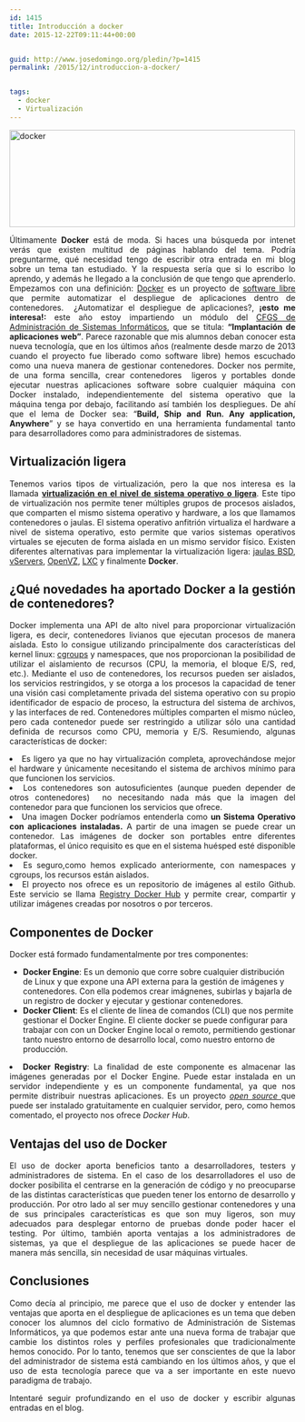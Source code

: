 ```yaml
---
id: 1415
title: Introducción a docker
date: 2015-12-22T09:11:44+00:00


guid: http://www.josedomingo.org/pledin/?p=1415
permalink: /2015/12/introduccion-a-docker/


tags:
  - docker
  - Virtualización
---
```

<p style="text-align: justify;">
  <a class="thumbnail" href="{{ site.url }}{{ site.baseurl }}/assets/wp-content/uploads/2015/12/docker.png"><img class="aligncenter wp-image-1417" src="{{ site.url }}{{ site.baseurl }}/assets/wp-content/uploads/2015/12/docker.png" alt="docker" width="503" height="171" srcset="{{ site.url }}{{ site.baseurl }}/assets/wp-content/uploads/2015/12/docker.png 792w, {{ site.url }}{{ site.baseurl }}/assets/wp-content/uploads/2015/12/docker-300x102.png 300w" sizes="(max-width: 503px) 100vw, 503px" /></a>
</p>

<p style="text-align: justify;">
  Últimamente <strong>Docker</strong> está de moda. Si haces una búsqueda por intenet verás que existen multitud de páginas hablando del tema. Podría preguntarme, qué necesidad tengo de escribir otra entrada en mi blog sobre un tema tan estudiado. Y la respuesta sería que si lo escribo lo aprendo, y además he llegado a la conclusión de que tengo que aprenderlo. Empezamos con una definición: <a href="https://www.docker.com/">Docker</a> es un proyecto de <a href="https://github.com/docker/docker">software libre</a> que permite automatizar el despliegue de aplicaciones dentro de contenedores.  ¿Automatizar el despliegue de aplicaciones?, <strong>¡esto me interesa!: </strong>este año estoy impartiendo un módulo del <a href="https://dit.gonzalonazareno.org">CFGS de Administración de Sistemas Informáticos</a>, que se titula: <strong>&#8220;Implantación de aplicaciones web&#8221;</strong>. Parece razonable que mis alumnos deban conocer esta nueva tecnología, que en los últimos años (realmente desde marzo de 2013 cuando el proyecto fue liberado como software libre) hemos escuchado como una nueva manera de gestionar contenedores. Docker nos permite, de una forma sencilla, crear contenedores  ligeros y portables donde ejecutar nuestras aplicaciones software sobre cualquier máquina con Docker instalado, independientemente del sistema operativo que la máquina tenga por debajo, facilitando así también los despliegues. De ahí que el lema de Docker sea: “<strong>Build, Ship and Run. Any application, Anywhere</strong>” y se haya convertido en una herramienta fundamental tanto para desarrolladores como para administradores de sistemas.<!--more-->
</p>

## Virtualización ligera

<p style="text-align: justify;">
  Tenemos varios tipos de virtualización, pero la que nos interesa es la llamada <a href="https://en.wikipedia.org/wiki/Operating-system-level_virtualization"><strong>virtualización en el nivel de sistema operativo o ligera</strong></a>. Este tipo de virtualización nos permite tener múltiples grupos de procesos aislados, que comparten el mismo sistema operativo y hardware, a los que llamamos contenedores o jaulas. El sistema operativo anfitrión virtualiza el hardware a nivel de sistema operativo, esto permite que varios sistemas operativos virtuales se ejecuten de forma aislada en un mismo servidor físico. Existen diferentes alternativas para implementar la virtualización ligera: <a href="http://en.wikipedia.org/wiki/FreeBSD_jail">jaulas BSD</a>, <a href="https://es.wikipedia.org/wiki/Linux-VServer">vServers</a>, <a href="https://es.wikipedia.org/wiki/OpenVZ">OpenVZ</a>, <a href="https://es.wikipedia.org/wiki/LXC">LXC</a> y finalmente <strong>Docker</strong>.
</p>

<h2 style="text-align: justify;">
  ¿Qué novedades ha aportado Docker a la gestión de contenedores?
</h2>

<p style="text-align: justify;">
  Docker implementa una API de alto nivel para proporcionar virtualización ligera, es decir, contenedores livianos que ejecutan procesos de manera aislada. Esto lo consigue utilizando principalmente dos características del kernel linux: <a href="https://en.wikipedia.org/wiki/Cgroups">cgroups</a> y namespaces, que nos proporcionan la posibilidad de utilizar el aislamiento de recursos (CPU, la memoria, el bloque E/S, red, etc.). Mediante el uso de contenedores, los recursos pueden ser aislados, los servicios restringidos, y se otorga a los procesos la capacidad de tener una visión casi completamente privada del sistema operativo con su propio identificador de espacio de proceso, la estructura del sistema de archivos, y las interfaces de red. Contenedores múltiples comparten el mismo núcleo, pero cada contenedor puede ser restringido a utilizar sólo una cantidad definida de recursos como CPU, memoria y E/S. Resumiendo, algunas características de docker:
</p>

<li style="text-align: justify;">
  Es ligero ya que no hay virtualización completa, aprovechándose mejor el hardware y únicamente necesitando el sistema de archivos mínimo para que funcionen los servicios.
</li>
<li style="text-align: justify;">
  Los contenedores son autosuficientes (aunque pueden depender de otros contenedores)  no necesitando nada más que la imagen del contenedor para que funcionen los servicios que ofrece.
</li>
<li style="text-align: justify;">
  Una imagen Docker podríamos entenderla como <strong>un Sistema Operativo con aplicaciones instaladas.</strong> A partir de una imagen se puede crear un contenedor. Las imágenes de docker son portables entre diferentes plataformas, el único requisito es que en el sistema huésped esté disponible docker.
</li>
<li style="text-align: justify;">
  Es seguro,como hemos explicado anteriormente, con namespaces y cgroups, los recursos están aislados.
</li>
<li style="text-align: justify;">
  El proyecto nos ofrece es un repositorio de imágenes al estilo Github. Este servicio se llama <a href="https://registry.hub.docker.com/">Registry Docker Hub</a> y permite crear, compartir y utilizar imágenes creadas por nosotros o por terceros.
</li>

<h2 style="text-align: justify;">
  Componentes de Docker
</h2>

<p style="text-align: justify;">
  Docker está formado fundamentalmente por tres componentes:
</p>

  * **Docker Engine**: Es un demonio que corre sobre cualquier distribución de Linux y que expone una API externa para la gestión de imágenes y contenedores. Con ella podemos crear imágnenes, subirlas y bajarla de un registro de docker y ejecutar y gestionar contenedores.
  * **Docker Client**: Es el cliente de línea de comandos (CLI) que nos permite gestionar el Docker Engine. El cliente docker se puede configurar para trabajar con con un Docker Engine local o remoto, permitiendo gestionar tanto nuestro entorno de desarrollo local, como nuestro entorno de producción.
<li style="text-align: justify;">
  <strong>Docker Registry</strong>: La finalidad de este componente es almacenar las imágenes generadas por el Docker Engine. Puede estar instalada en un servidor independiente y es un componente fundamental, ya que nos permite distribuir nuestras aplicaciones. Es un proyecto <a href="https://github.com/docker/distribution"><em>open source </em></a>que puede ser instalado gratuitamente en cualquier servidor, pero, como hemos comentado, el proyecto nos ofrece <em>Docker Hub</em>.
</li>

## Ventajas del uso de Docker

<p style="text-align: justify;">
  El uso de docker aporta beneficios tanto a desarrolladores, testers y administradores de sistema. En el caso de los desarrolladores el uso de docker posibilita el centrarse en la generación de código y no preocuparse de las distintas características que pueden tener los entorno de desarrollo y producción. Por otro lado al ser muy sencillo gestionar contenedores y una de sus principales características es que son muy ligeros, son muy adecuados para desplegar entorno de pruebas donde poder hacer el testing. Por último, también aporta ventajas a los administradores de sistemas, ya que el despliegue de las aplicaciones se puede hacer de manera más sencilla, sin necesidad de usar máquinas virtuales.
</p>

<h2 style="text-align: justify;">
  Conclusiones
</h2>

<p style="text-align: justify;">
  Como decía al principio, me parece que el uso de docker y entender las ventajas que aporta en el despliegue de aplicaciones es un tema que deben conocer los alumnos del ciclo formativo de Administración de Sistemas Informáticos, ya que podemos estar ante una nueva forma de trabajar que cambie los distintos roles y perfiles profesionales que tradicionalmente hemos conocido. Por lo tanto, tenemos que ser conscientes de que la labor del administrador de sistema está cambiando en los últimos años, y que el uso de esta tecnología parece que va a ser importante en este nuevo paradigma de trabajo.
</p>

<p style="text-align: justify;">
  Intentaré seguir profundizando en el uso de docker y escribir algunas entradas en el blog.
</p>

<!-- AddThis Advanced Settings generic via filter on the_content -->

<!-- AddThis Share Buttons generic via filter on the_content -->